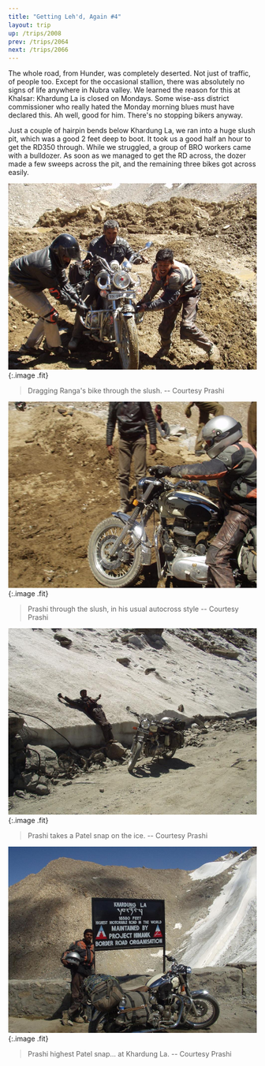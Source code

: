 ```yaml
---
title: "Getting Leh'd, Again #4"
layout: trip
up: /trips/2008
prev: /trips/2064
next: /trips/2066
---
```


The whole road, from Hunder, was completely deserted. Not just             of traffic, of people too. Except for the occasional stallion,             there was absolutely no signs of life anywhere in Nubra valley.             We learned the reason for this at Khalsar: Khardung La is closed             on Mondays. Some wise-ass district commissioner who really hated             the Monday morning blues must have declared this. Ah well, good             for him. There's no stopping bikers anyway.

Just a couple of hairpin bends below Khardung La, we ran into             a huge slush pit, which was a good 2 feet deep to boot. It took             us a good half an hour to get the RD350 through. While we             struggled, a group of BRO workers came with a bulldozer. As soon             as we managed to get the RD across, the dozer made a few sweeps             across the pit, and the remaining three bikes got across easily.

![P2010140.JPG](/images/photos/P2010140.JPG 'P2010140.JPG'){:.image .fit}

>  Dragging Ranga's bike through the slush. --             Courtesy Prashi 

![P2010141.JPG](/images/photos/P2010141.JPG 'P2010141.JPG'){:.image .fit}

>  Prashi through the slush, in his usual autocross             style -- Courtesy Prashi 

![P2010142.JPG](/images/photos/P2010142.JPG 'P2010142.JPG'){:.image .fit}

>  Prashi takes a Patel snap on the ice. --             Courtesy Prashi 

![P2010144.JPG](/images/photos/P2010144.JPG 'P2010144.JPG'){:.image .fit}

>  Prashi highest Patel snap... at Khardung La. --             Courtesy Prashi 


